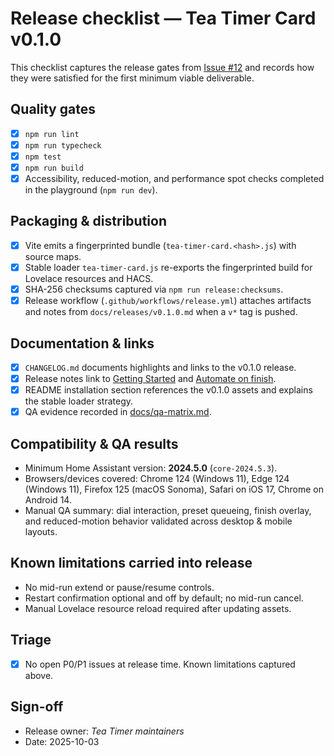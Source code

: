 # Release checklist — Tea Timer Card v0.1.0

This checklist captures the release gates from [Issue #12](https://github.com/sharwell/ha-tea-timer/issues/12) and records how they were satisfied for the first minimum viable deliverable.

## Quality gates

- [x] `npm run lint`
- [x] `npm run typecheck`
- [x] `npm test`
- [x] `npm run build`
- [x] Accessibility, reduced-motion, and performance spot checks completed in the playground (`npm run dev`).

## Packaging & distribution

- [x] Vite emits a fingerprinted bundle (`tea-timer-card.<hash>.js`) with source maps.
- [x] Stable loader `tea-timer-card.js` re-exports the fingerprinted build for Lovelace resources and HACS.
- [x] SHA-256 checksums captured via `npm run release:checksums`.
- [x] Release workflow (`.github/workflows/release.yml`) attaches artifacts and notes from `docs/releases/v0.1.0.md` when a `v*` tag is pushed.

## Documentation & links

- [x] `CHANGELOG.md` documents highlights and links to the v0.1.0 release.
- [x] Release notes link to [Getting Started](getting-started.md) and [Automate on finish](automations/finished.md).
- [x] README installation section references the v0.1.0 assets and explains the stable loader strategy.
- [x] QA evidence recorded in [docs/qa-matrix.md](qa-matrix.md).

## Compatibility & QA results

- Minimum Home Assistant version: **2024.5.0** (`core-2024.5.3`).
- Browsers/devices covered: Chrome 124 (Windows 11), Edge 124 (Windows 11), Firefox 125 (macOS Sonoma), Safari on iOS 17, Chrome on Android 14.
- Manual QA summary: dial interaction, preset queueing, finish overlay, and reduced-motion behavior validated across desktop & mobile layouts.

## Known limitations carried into release

- No mid-run extend or pause/resume controls.
- Restart confirmation optional and off by default; no mid-run cancel.
- Manual Lovelace resource reload required after updating assets.

## Triage

- [x] No open P0/P1 issues at release time. Known limitations captured above.

## Sign-off

- Release owner: _Tea Timer maintainers_
- Date: 2025-10-03

